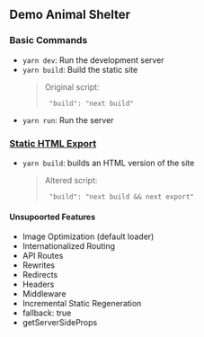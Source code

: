 ## Demo Animal Shelter

### Basic Commands

- `yarn dev`: Run the development server
- `yarn build`: Build the static site
  > Original script:
  >
  > ```
  >  "build": "next build"
  > ```
- `yarn run`: Run the server

### [Static HTML Export](https://nextjs.org/docs/advanced-features/static-html-export)

- `yarn build`: builds an HTML version of the site
  > Altered script:
  >
  > ```
  >  "build": "next build && next export"
  > ```

#### Unsupoorted Features

- Image Optimization (default loader)
- Internationalized Routing
- API Routes
- Rewrites
- Redirects
- Headers
- Middleware
- Incremental Static Regeneration
- fallback: true
- getServerSideProps

